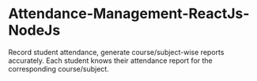 # Attendance-Management-ReactJs-NodeJs
Record student attendance, generate course/subject-wise reports accurately. Each student knows their attendance report for the corresponding course/subject.
